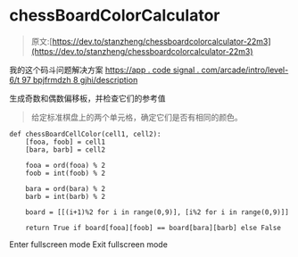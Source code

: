 # chessBoardColorCalculator

> 原文:[https://dev.to/stanzheng/chessboardcolorcalculator-22m3](https://dev.to/stanzheng/chessboardcolorcalculator-22m3)

我的这个码斗问题解决方案
[https://app . code signal . com/arcade/intro/level-6/t 97 bpjfrmdzh 8 gjhi/description](https://app.codesignal.com/arcade/intro/level-6/t97bpjfrMDZH8GJhi/description)

生成奇数和偶数偏移板，并检查它们的参考值

> 给定标准棋盘上的两个单元格，确定它们是否有相同的颜色。

```
def chessBoardCellColor(cell1, cell2):
    [fooa, foob] = cell1
    [bara, barb] = cell2

    fooa = ord(fooa) % 2 
    foob = int(foob) % 2

    bara = ord(bara) % 2 
    barb = int(barb) % 2

    board = [[(i+1)%2 for i in range(0,9)], [i%2 for i in range(0,9)]]

    return True if board[fooa][foob] == board[bara][barb] else False 
```

Enter fullscreen mode Exit fullscreen mode